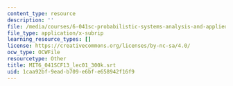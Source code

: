 ```yaml
---
content_type: resource
description: ''
file: /media/courses/6-041sc-probabilistic-systems-analysis-and-applied-probability-fall-2013/1caa92bf9eadb709e6bfe658942f16f9_MIT6_041SCF13_lec01_300k.srt
file_type: application/x-subrip
learning_resource_types: []
license: https://creativecommons.org/licenses/by-nc-sa/4.0/
ocw_type: OCWFile
resourcetype: Other
title: MIT6_041SCF13_lec01_300k.srt
uid: 1caa92bf-9ead-b709-e6bf-e658942f16f9
---
```

